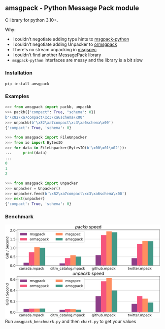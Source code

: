 ## amsgpack - Python Message Pack module

C library for python 3.10+.

Why:
  * I couldn't negotiate adding type hints to [msgpack-python](https://github.com/msgpack/msgpack-python/pull/552)
  * I couldn't negotiate adding Unpacker to [ormsgpack](https://github.com/aviramha/ormsgpack/issues/227)
  * There's no stream unpacking in [msgspec](https://github.com/jcrist/msgspec)
  * I couldn't find another MessagePack library
  * `msgpack-python` interfaces are messy and the library is a bit slow


### Installation
`pip install amsgpack`


### Examples

```Python console
>>> from amsgpack import packb, unpackb
>>> packb({"compact": True, "schema": 0})
b'\x82\xa7compact\xc3\xa6schema\x00'
>>> unpackb(b'\x82\xa7compact\xc3\xa6schema\x00')
{'compact': True, 'schema': 0}
```

```Python console
>>> from amsgpack import FileUnpacker
>>> from io import BytesIO
>>> for data in FileUnpacker(BytesIO(b'\x00\x01\x02')):
...     print(data)
...
0
1
2
```

```Python console
>>> from amsgpack import Unpacker
>>> unpacker = Unpacker()
>>> unpacker.feed(b'\x82\xa7compact\xc3\xa6schema\x00')
>>> next(unpacker)
{'compact': True, 'schema': 0}
```

### Benchmark

![Benchmark](benchmark/benchmark-0.1.3.svg "benchmark-0.1.3")
Run `amsgpack_benchmark.py` and then `chart.py` to get your values
